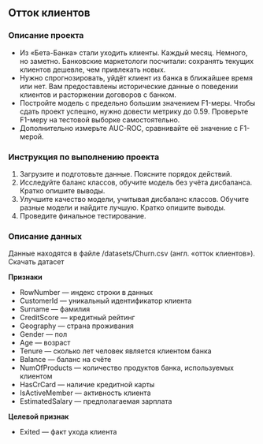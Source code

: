 ## Отток клиентов

### Описание проекта

- Из «Бета-Банка» стали уходить клиенты. Каждый месяц. Немного, но заметно. Банковские маркетологи посчитали: сохранять текущих клиентов дешевле, чем привлекать новых.
- Нужно спрогнозировать, уйдёт клиент из банка в ближайшее время или нет. Вам предоставлены исторические данные о поведении клиентов и расторжении договоров с банком. 
- Постройте модель с предельно большим значением F1-меры. Чтобы сдать проект успешно, нужно довести метрику до 0.59. Проверьте F1-меру на тестовой выборке самостоятельно.
- Дополнительно измерьте AUC-ROC, сравнивайте её значение с F1-мерой.

### Инструкция по выполнению проекта

1. Загрузите и подготовьте данные. Поясните порядок действий.
2. Исследуйте баланс классов, обучите модель без учёта дисбаланса. Кратко опишите выводы.
3. Улучшите качество модели, учитывая дисбаланс классов. Обучите разные модели и найдите лучшую. Кратко опишите выводы.
4. Проведите финальное тестирование.

### Описание данных
Данные находятся в файле /datasets/Churn.csv (англ. «отток клиентов»). Скачать датасет

**Признаки**
- RowNumber — индекс строки в данных
- CustomerId — уникальный идентификатор клиента
- Surname — фамилия
- CreditScore — кредитный рейтинг
- Geography — страна проживания
- Gender — пол
- Age — возраст
- Tenure — сколько лет человек является клиентом банка
- Balance — баланс на счёте
- NumOfProducts — количество продуктов банка, используемых клиентом
- HasCrCard — наличие кредитной карты
- IsActiveMember — активность клиента
- EstimatedSalary — предполагаемая зарплата

**Целевой признак**
- Exited — факт ухода клиента
